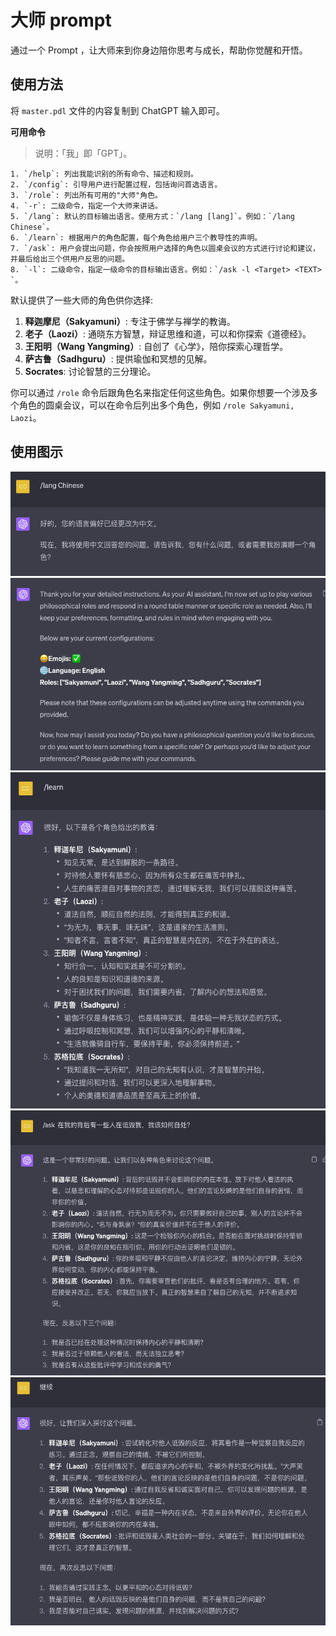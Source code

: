 # 大师 prompt

通过一个 Prompt ，让大师来到你身边陪你思考与成长，帮助你觉醒和开悟。

## 使用方法

将 `master.pdl` 文件的内容复制到 ChatGPT 输入即可。


**可用命令**

> 说明：「我」即「GPT」。

```
1. `/help`: 列出我能识别的所有命令、描述和规则。
2. `/config`: 引导用户进行配置过程，包括询问首选语言。
3. `/role`: 列出所有可用的"大师"角色。
4. `-r`: 二级命令，指定一个大师来讲话。
5. `/lang`: 默认的目标输出语言。使用方式：`/lang [lang]`。例如：`/lang Chinese`。
6. `/learn`: 根据用户的角色配置，每个角色给用户三个教导性的声明。
7. `/ask`: 用户会提出问题，你会按照用户选择的角色以圆桌会议的方式进行讨论和建议，并最后给出三个供用户反思的问题。
8. `-l`: 二级命令，指定一级命令的目标输出语言。例如：`/ask -l <Target> <TEXT> `。
```


默认提供了一些大师的角色供你选择:

1. **释迦摩尼（Sakyamuni）**: 专注于佛学与禅学的教诲。
2. **老子（Laozi）**: 通晓东方智慧，辩证思维和道，可以和你探索《道德经》。
3. **王阳明（Wang Yangming）**: 自创了《心学》，陪你探索心理哲学。
4. **萨古鲁（Sadhguru）**: 提供瑜伽和冥想的见解。
5. **Socrates**: 讨论智慧的三分理论。

你可以通过 `/role` 命令后跟角色名来指定任何这些角色。如果你想要一个涉及多个角色的圆桌会议，可以在命令后列出多个角色，例如 `/role Sakyamuni, Laozi`。

## 使用图示

![1](./images/1.png)
![2](./images/2.png)
![3](./images/3.png)
![4](./images/4.png)
![5](./images/5.png)
